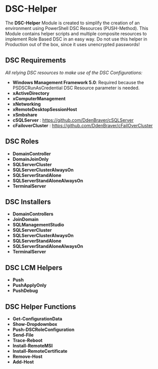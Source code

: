 # DSC-Helper

The **DSC-Helper** Module is created to simplify the creation of an environment using PowerShell DSC Resources (PUSH-Method).
This Module contains helper scripts and multiple composite resources to implement Role Based DSC in an easy way.
Do not use this helper in Production out of the box, since it uses unencrypted passwords!

## DSC Requirements
*All relying DSC resources to make use of the DSC Configurations:*
* **Windows Management Framework 5.0**: Required because the PSDSCRunAsCredential DSC Resource parameter is needed.
* **xActiveDirectory**
* **xComputerManagement**
* **xNetworking**
* **xRemoteDesktopSessionHost**
* **xSmbshare**
* **cSQLServer** : https://github.com/DdenBraver/cSQLServer
* **cFailoverCluster** : https://github.com/DdenBraver/cFailOverCluster

## DSC Roles

* **DomainController**
* **DomainJoinOnly**
* **SQLServerCluster**
* **SQLServerClusterAlwaysOn**
* **SQLServerStandAlone**
* **SQLServerStandAloneAlwaysOn**
* **TerminalServer**

## DSC Installers

* **DomainControllers**
* **JoinDomain**
* **SQLManagementStudio**
* **SQLServerCluster**
* **SQLServerClusterAlwaysOn**
* **SQLServerStandAlone**
* **SQLServerStandAloneAlwaysOn**
* **TerminalServer**

## DSC LCM Helpers
* **Push**
* **PushApplyOnly**
* **PushDebug**

## DSC Helper Functions
* **Get-ConfigurationData**
* **Show-Dropdownbox**
* **Push-DSCRoleConfiguration**
* **Send-File**
* **Trace-Reboot**
* **Install-RemoteMSI**
* **Install-RemoteCertificate**
* **Remove-Host**
* **Add-Host**

